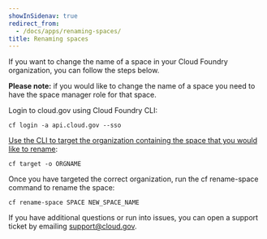 ```yaml
---
showInSidenav: true
redirect_from:
  - /docs/apps/renaming-spaces/
title: Renaming spaces
---
```


If you want to change the name of a space in your Cloud Foundry organization, you can follow the steps below.

**Please note:** if you would like to change the name of a space you need to have the space manager role for that space.

Login to cloud.gov using Cloud Foundry CLI:

`cf login -a api.cloud.gov --sso`

[Use the CLI to target the organization containing the space that you would like to rename](https://cloud.gov/docs/getting-started/concepts/#target-an-org):

`cf target -o ORGNAME`

Once you have targeted the correct organization, run the cf rename-space command to rename the space:

`cf rename-space SPACE NEW_SPACE_NAME`

If you have additional questions or run into issues, you can open a support ticket by emailing [support@cloud.gov](mailto:support@cloud.gov).
